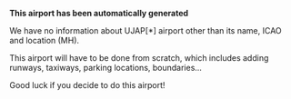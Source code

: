 **This airport has been automatically generated**

We have no information about UJAP[*] airport other than its name, ICAO and location (MH).

This airport will have to be done from scratch, which includes adding runways, taxiways, parking locations, boundaries...

Good luck if you decide to do this airport!